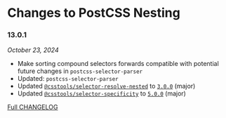 # Changes to PostCSS Nesting

### 13.0.1

_October 23, 2024_

- Make sorting compound selectors forwards compatible with potential future changes in `postcss-selector-parser`
- Updated: `postcss-selector-parser`
- Updated [`@csstools/selector-resolve-nested`](https://github.com/csstools/postcss-plugins/tree/main/packages/selector-resolve-nested) to [`3.0.0`](https://github.com/csstools/postcss-plugins/tree/main/packages/selector-resolve-nested/CHANGELOG.md#300) (major)
- Updated [`@csstools/selector-specificity`](https://github.com/csstools/postcss-plugins/tree/main/packages/selector-specificity) to [`5.0.0`](https://github.com/csstools/postcss-plugins/tree/main/packages/selector-specificity/CHANGELOG.md#500) (major)

[Full CHANGELOG](https://github.com/csstools/postcss-plugins/tree/main/plugins/postcss-nesting/CHANGELOG.md)
